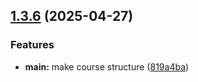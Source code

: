 ## [1.3.6](https://github.com/hikrim/study_2024-2025_os-intro/compare/v1.3.5...v1.3.6) (2025-04-27)


### Features

* **main:** make course structure ([819a4ba](https://github.com/hikrim/study_2024-2025_os-intro/commit/819a4ba9224b479ce5c58363f4538b058ab5d113))



